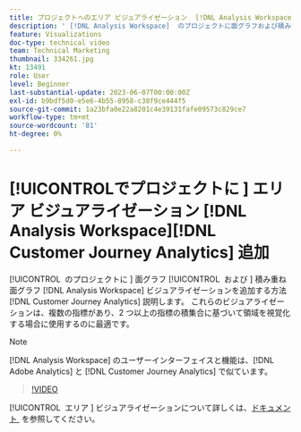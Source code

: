 ```yaml
---
title: プロジェクトへのエリア ビジュアライゼーション  [!DNL Analysis Workspace]  追加
description: ' [!DNL Analysis Workspace]  のプロジェクトに面グラフおよび積み重ね面グラフのビジュアライゼーション  [!DNL Customer Journey Analytics] 追加する方法を説明します。'
feature: Visualizations
doc-type: technical video
team: Technical Marketing
thumbnail: 334261.jpg
kt: 13491
role: User
level: Beginner
last-substantial-update: 2023-06-07T00:00:00Z
exl-id: b9bdf5d0-e5e6-4b55-8958-c38f9ce444f5
source-git-commit: 1a23bfa0e22a8201c4e39131fafe09573c829ce7
workflow-type: tm+mt
source-wordcount: '81'
ht-degree: 0%

---
```


# [!UICONTROL &#x200B; でプロジェクトに &#x200B;] エリア ビジュアライゼーション [!DNL Analysis Workspace][!DNL Customer Journey Analytics] 追加

[!UICONTROL &#x200B; のプロジェクトに &#x200B;] 面グラフ [!UICONTROL &#x200B; および &#x200B;] 積み重ね面グラフ [!DNL Analysis Workspace] ビジュアライゼーションを追加する方法 [!DNL Customer Journey Analytics] 説明します。 これらのビジュアライゼーションは、複数の指標があり、2 つ以上の指標の積集合に基づいて領域を視覚化する場合に使用するのに最適です。

>[!NOTE]
>
>[!DNL Analysis Workspace] のユーザーインターフェイスと機能は、[!DNL Adobe Analytics] と [!DNL Customer Journey Analytics] で似ています。

>[!VIDEO](https://video.tv.adobe.com/v/334261/?quality=12&learn=on)

[!UICONTROL &#x200B; エリア &#x200B;] ビジュアライゼーションについて詳しくは、[&#x200B; ドキュメント &#x200B;](https://experienceleague.adobe.com/docs/analytics-platform/using/cja-workspace/visualizations/area.html?lang=ja) を参照してください。
